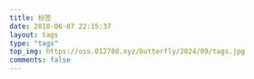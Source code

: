 ```yaml
---
title: 标签
date: 2018-06-07 22:15:37
layout: tags
type: "tags"
top_img: https://oss.012700.xyz/butterfly/2024/09/tags.jpg
comments: false
---
```

